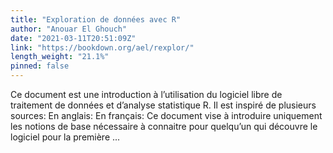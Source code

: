 ```yaml
---
title: "Exploration de données avec R"
author: "Anouar El Ghouch"
date: "2021-03-11T20:51:09Z"
link: "https://bookdown.org/ael/rexplor/"
length_weight: "21.1%"
pinned: false
---
```


Ce document est une introduction à l’utilisation du logiciel libre de traitement de données et d’analyse statistique R. Il est inspiré de plusieurs sources: En anglais: En français: Ce document vise à introduire uniquement les notions de base nécessaire à connaitre pour quelqu’un qui découvre le logiciel pour la première ...
